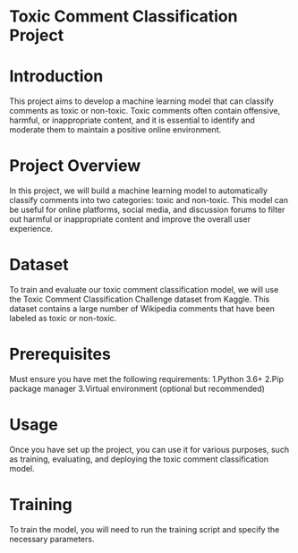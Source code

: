 # Toxic Comment Classification Project
# Introduction
 This project aims to develop a machine learning model that can classify comments as toxic or non-toxic. Toxic comments often contain offensive, harmful, or inappropriate content, and it is essential to identify and moderate them to maintain a positive online environment.
# Project Overview
 In this project, we will build a machine learning model to automatically classify comments into two categories: toxic and non-toxic. This model can be useful for online platforms, social media, and discussion forums to filter out harmful or inappropriate content and improve the overall user experience.
# Dataset
 To train and evaluate our toxic comment classification model, we will use the Toxic Comment Classification Challenge dataset from Kaggle. This dataset contains a large number of Wikipedia comments that have been labeled as toxic or non-toxic.
# Prerequisites
 Must ensure you have met the following requirements:
1.Python 3.6+
2.Pip package manager
3.Virtual environment (optional but recommended)
# Usage
 Once you have set up the project, you can use it for various purposes, such as training, evaluating, and deploying the toxic comment classification model.
# Training
 To train the model, you will need to run the training script and specify the necessary parameters.
